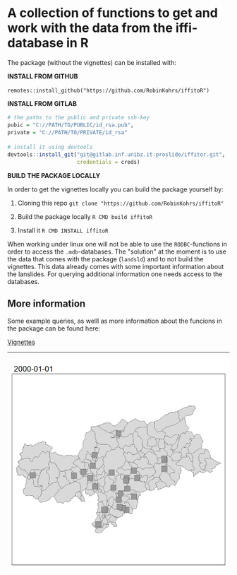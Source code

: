 # A collection of functions to get and work with the data from the iffi-database in R 

The package (without the vignettes) can be installed with:

**INSTALL FROM GITHUB**

`remotes::install_github("https://github.com/RobinKohrs/iffitoR")`

**INSTALL FROM GITLAB**

```r
# the paths to the public and private ssh-key
pubic = "C://PATH/TO/PUBLIC/id_rsa.pub",
private = "C://PATH/TO/PRIVATE/id_rsa"

# install it using devtools
devtools::install_git("git@gitlab.inf.unibz.it:proslide/iffitor.git",
                      credentials = creds)
```

**BUILD THE PACKAGE LOCALLY**

In order to get the vignettes locally you can build the package yourself by:

1. Cloning this repo
  `git clone "https://github.com/RobinKohrs/iffitoR"`

2. Build the package locally
  `R CMD build iffitoR`
  
3. Install it
  `R CMD INSTALL iffitoR`

When working under linux one will not be able to use the `RODBC`-functions in order to access the `.mdb`-databases. The "solution" at the moment is to use the data that comes with the package (`landsld`) and to not build the vignettes. This data already comes with some important information about the lanslides. For querying additional information one needs access to the databases.

## More information

Some example queries, as welll as more information about the funcions in the package can be found here:

[Vignettes](https://robinkohrs.github.io/iffitoR/docs/index.html)

***

![](man/figures/anim.gif)
